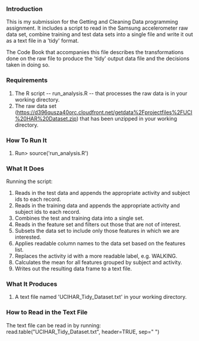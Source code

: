 ### Introduction

This is my submission for the Getting and Cleaning Data programming assignment. It includes a script to read in the Samsung accelerometer raw data set, combine training and test data sets into a single file and write it out as a text file in a 'tidy' format.

The Code Book that accompanies this file describes the transformations done on the raw file to produce the 'tidy' output data file and the decisions taken in doing so.

### Requirements

1. The R script -- run_analysis.R -- that processes the raw data is in your working directory.
2. The raw data set (https://d396qusza40orc.cloudfront.net/getdata%2Fprojectfiles%2FUCI%20HAR%20Dataset.zip) that has been unzipped in your working directory.

### How To Run It

1. Run> source('run_analysis.R')

### What It Does

Running the script:

1. Reads in the test data and appends the appropriate activity and subject ids to each record.
2. Reads in the training data and appends the appropriate activity and subject ids to each record.
3. Combines the test and training data into a single set.
4. Reads in the feature set and filters out those that are not of interest.
5. Subsets the data set to include only those features in which we are interested.
6. Applies readable column names to the data set based on the features list.
7. Replaces the activity id with a more readable label, e.g. WALKING.
8. Calculates the mean for all features grouped by subject and activity.
9. Writes out the resulting data frame to a text file.

### What It Produces

1. A text file named 'UCIHAR_Tidy_Dataset.txt' in your working directory.

### How to Read in the Text File

The text file can be read in by running: read.table("UCIHAR_Tidy_Dataset.txt", header=TRUE, sep=" ")